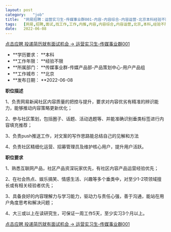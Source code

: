 ```yaml
---
layout:	post
category:	"job"
title:	"网易招聘：运营实习生-传媒事业群001-内容-内容综合-内容运营-北京本科经验不限"
tags:	[网易,招聘,面试,找工作,工作,内推,内容,内容综合,内容运营,北京,本科,经验不限]
date:	2022-06-08
---
```


[点击应聘 投递简历就有面试机会 ->  运营实习生-传媒事业群001](http://mobile.bole.netease.com/bole/boleDetail?id=40711&employeeId=346f03c3cda5f04c&key=all)



- **学历要求： **本科
- **工作年限： **经验不限
- **所属部门： **传媒事业群-传媒产品部-产品策划中心-用户产品组
- **工作城市： **北京
- **发布日期： **2022-06-08



**职位描述**

1、负责网易新闻社区内容质量的把控与提升，要求对内容优劣有精准的辨识能力，能够推动内容策略更新优化；

2、参与社区策划，包括圈子、话题、活动选题等、并能准确识别垂类标签进行内容填充推荐；

3、负责push推送工作，对文案的写作思路能总结自己的见解和方法

4、负责社区精细化运营、招募管理员及维护核心用户，提升用户活跃。



**职位要求**

1、熟悉互联网产品，社区产品资深玩家优先，有社区内容产品运营经验优先；

2、在社会热点、娱乐搞笑、情感生活、兴趣等多个垂类中，对至少1-2项领域擅长或有相关经验者优先；

3、具备良好的内容理解力与学习能力，驱动力与责任心强，善于沟通，能站在用户角度思考和解决问题；

4、大三或以上在读研究生，可保证一周工作5天，至少实习3个月以上。



[点击应聘 投递简历就有面试机会 ->  运营实习生-传媒事业群001](http://mobile.bole.netease.com/bole/boleDetail?id=40711&employeeId=346f03c3cda5f04c&key=all)